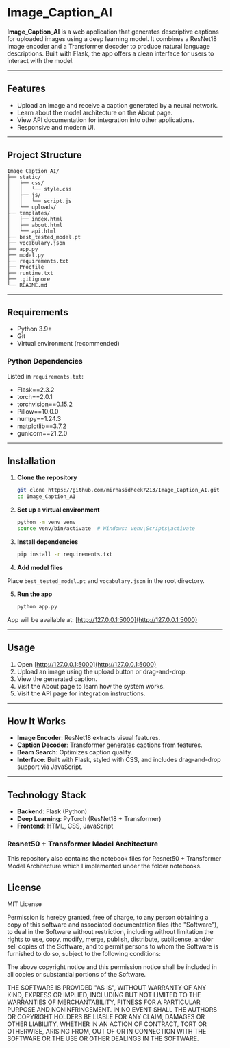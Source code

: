 
# Image_Caption_AI

**Image_Caption_AI** is a web application that generates descriptive captions for uploaded images using a deep learning model. It combines a ResNet18 image encoder and a Transformer decoder to produce natural language descriptions. Built with Flask, the app offers a clean interface for users to interact with the model.

---

## Features

- Upload an image and receive a caption generated by a neural network.
- Learn about the model architecture on the About page.
- View API documentation for integration into other applications.
- Responsive and modern UI.

---

## Project Structure

```
Image_Caption_AI/
├── static/
│   ├── css/
│   │   └── style.css
│   ├── js/
│   │   └── script.js
│   └── uploads/
├── templates/
│   ├── index.html
│   ├── about.html
│   └── api.html
├── best_tested_model.pt
├── vocabulary.json
├── app.py
├── model.py
├── requirements.txt
├── Procfile
├── runtime.txt
├── .gitignore
└── README.md
```

---

## Requirements

- Python 3.9+
- Git
- Virtual environment (recommended)

### Python Dependencies

Listed in `requirements.txt`:
- Flask==2.3.2  
- torch==2.0.1  
- torchvision==0.15.2  
- Pillow==10.0.0  
- numpy==1.24.3  
- matplotlib==3.7.2  
- gunicorn==21.2.0  

---

## Installation

1. **Clone the repository**
   ```bash
   git clone https://github.com/mirhasidheek7213/Image_Caption_AI.git
   cd Image_Caption_AI
   ```

2. **Set up a virtual environment**
   ```bash
   python -m venv venv
   source venv/bin/activate  # Windows: venv\Scripts\activate
   ```

3. **Install dependencies**
   ```bash
   pip install -r requirements.txt
   ```

4. **Add model files**

Place `best_tested_model.pt` and `vocabulary.json` in the root directory.

5. **Run the app**
   ```bash
   python app.py
   ```

App will be available at: [http://127.0.0.1:5000](http://127.0.0.1:5000)

---

## Usage

1. Open [http://127.0.0.1:5000](http://127.0.0.1:5000)
2. Upload an image using the upload button or drag-and-drop.
3. View the generated caption.
4. Visit the About page to learn how the system works.
5. Visit the API page for integration instructions.

---

## How It Works

- **Image Encoder**: ResNet18 extracts visual features.
- **Caption Decoder**: Transformer generates captions from features.
- **Beam Search**: Optimizes caption quality.
- **Interface**: Built with Flask, styled with CSS, and includes drag-and-drop support via JavaScript.

---

## Technology Stack

- **Backend**: Flask (Python)
- **Deep Learning**: PyTorch (ResNet18 + Transformer)
- **Frontend**: HTML, CSS, JavaScript

### Resnet50 + Transformer Model Architecture

This repository also contains the notebook files for Resnet50 + Transformer Model Architecture which I implemented under the folder notebooks.

## License

MIT License


Permission is hereby granted, free of charge, to any person obtaining a copy
of this software and associated documentation files (the "Software"), to deal
in the Software without restriction, including without limitation the rights
to use, copy, modify, merge, publish, distribute, sublicense, and/or sell
copies of the Software, and to permit persons to whom the Software is
furnished to do so, subject to the following conditions:

The above copyright notice and this permission notice shall be included in all
copies or substantial portions of the Software.

THE SOFTWARE IS PROVIDED "AS IS", WITHOUT WARRANTY OF ANY KIND, EXPRESS OR
IMPLIED, INCLUDING BUT NOT LIMITED TO THE WARRANTIES OF MERCHANTABILITY,
FITNESS FOR A PARTICULAR PURPOSE AND NONINFRINGEMENT. IN NO EVENT SHALL THE
AUTHORS OR COPYRIGHT HOLDERS BE LIABLE FOR ANY CLAIM, DAMAGES OR OTHER
LIABILITY, WHETHER IN AN ACTION OF CONTRACT, TORT OR OTHERWISE, ARISING FROM,
OUT OF OR IN CONNECTION WITH THE SOFTWARE OR THE USE OR OTHER DEALINGS IN THE
SOFTWARE.

